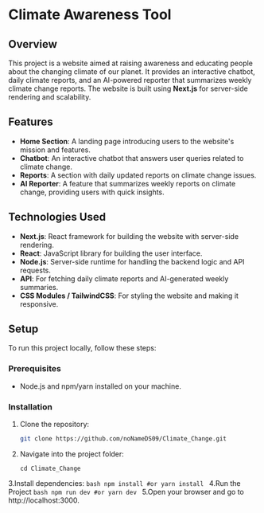 # Climate Awareness Tool

## Overview

This project is a website aimed at raising awareness and educating people about the changing climate of our planet. It provides an interactive chatbot, daily climate reports, and an AI-powered reporter that summarizes weekly climate change reports. The website is built using **Next.js** for server-side rendering and scalability.

## Features

- **Home Section**: A landing page introducing users to the website's mission and features.
- **Chatbot**: An interactive chatbot that answers user queries related to climate change.
- **Reports**: A section with daily updated reports on climate change issues.
- **AI Reporter**: A feature that summarizes weekly reports on climate change, providing users with quick insights.

## Technologies Used

- **Next.js**: React framework for building the website with server-side rendering.
- **React**: JavaScript library for building the user interface.
- **Node.js**: Server-side runtime for handling the backend logic and API requests.
- **API**: For fetching daily climate reports and AI-generated weekly summaries.
- **CSS Modules / TailwindCSS**: For styling the website and making it responsive.

## Setup

To run this project locally, follow these steps:

### Prerequisites

- Node.js and npm/yarn installed on your machine.

### Installation

   1. Clone the repository:
      ```bash
      git clone https://github.com/noNameDS09/Climate_Change.git
      ```
   2. Navigate into the project folder:
      ```
      cd Climate_Change
      ```
   3.Install dependencies:
     ```bash
     npm install
     #or
     yarn install
     ```
   4.Run the Project
     ```bash
     npm run dev
     #or
     yarn dev
     ```
   5.Open your browser and go to http://localhost:3000.
  

